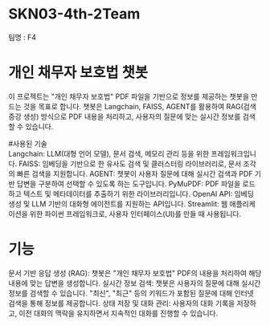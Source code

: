 # SKN03-4th-2Team
팀명 : F4

# 개인 채무자 보호법 챗봇    
이 프로젝트는 "개인 채무자 보호법" PDF 파일을 기반으로 정보를 제공하는 챗봇을 만드는 것을 목표로 합니다. 
챗봇은 Langchain, FAISS, AGENT를 활용하여 RAG(검색 증강 생성) 방식으로 PDF 내용을 처리하고, 사용자의 질문에 맞는 실시간 정보를 검색할 수 있습니다.

#사용된 기술    
Langchain: LLM(대형 언어 모델), 문서 검색, 메모리 관리 등을 위한 프레임워크입니다.
FAISS: 임베딩을 기반으로 한 유사도 검색 및 클러스터링 라이브러리로, 문서 조각의 빠른 검색을 지원합니다.
AGENT: 챗봇이 사용자 질문에 대해 실시간 검색과 PDF 기반 답변을 구분하여 선택할 수 있도록 하는 도구입니다.
PyMuPDF: PDF 파일을 로드하고 텍스트 및 메타데이터를 추출하기 위한 라이브러리입니다.
OpenAI API: 임베딩 생성 및 LLM 기반의 대화형 에이전트를 지원하는 API입니다.
Streamlit: 웹 애플리케이션을 위한 파이썬 프레임워크로, 사용자 인터페이스(UI)를 만들 때 사용됩니다.
# 기능    
문서 기반 응답 생성 (RAG): 챗봇은 "개인 채무자 보호법" PDF의 내용을 처리하여 해당 내용에 맞는 답변을 생성합니다.
실시간 정보 검색: 챗봇은 사용자의 질문에 대해 실시간 정보를 검색할 수 있습니다. "최신", "최근" 등의 키워드가 포함된 질문에 대해 인터넷 검색을 통해 정보를 제공합니다.
상태 저장 및 대화 관리: 사용자의 대화 기록을 저장하고, 이전 대화의 맥락을 유지하면서 지속적인 대화를 진행할 수 있습니다.
